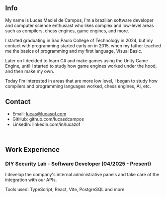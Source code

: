 ## Info
My name is Lucas Maciel de Campos, I'm a brazilian software developer and computer science enthusiast who likes complex and low-level areas such as compilers, chess engines, game engines, and more.

I started graduating in Sao Paulo College of Technology in 2024, but my contact with programming started early on in 2015, when my father teached me the basics of programming and my first language, Visual Basic.

Later on I decided to learn C# and make games using the Unity Game Engine, until I started to study how game engines worked under the hood, and then make my own.

Today I'm interested in areas that are more low level, I began to study how compilers and programming languages worked, chess engines, AI, etc.

## Contact

- Email: lucas@lucasof.com
- GitHub: github.com/lucasdcampos
- LinkedIn: linkedin.com/in/lucazof

<br/>

## Work Experience

### DIY Security Lab - Software Developer (04/2025 - Present)

I develop the company's internal administrative panels and take care of the integration with our APIs.

Tools used: TypeScript, React, Vite, PostgreSQL and more